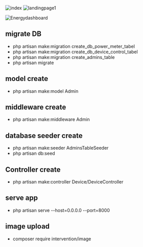 ![index](https://github.com/dhanushka365/wlan-app/assets/66137046/3e514679-ef82-49bc-8117-f482b5bdb8d8)
![landingpage1](https://github.com/dhanushka365/wlan-app/assets/66137046/4c737605-ee20-4d8d-ba83-51e7e60a7928)

![Energydashboard](https://github.com/dhanushka365/wlan-app/assets/66137046/dada679f-39c4-4f85-b24b-01bb82e0bf73)

## migrate DB
-  php artisan make:migration create_db_power_meter_tabel
-  php artisan make:migration create_db_device_control_tabel
-  php artisan make:migration create_admins_table
-  php artisan migrate

## model create
-  php artisan make:model Admin

## middleware create
-  php artisan make:middleware Admin

## database seeder create
-  php artisan make:seeder AdminsTableSeeder
-  php artisan db:seed

## Controller create
-  php artisan make:controller Device/DeviceController   

## serve app
-  php artisan serve --host=0.0.0.0 --port=8000

## image upload
-  composer require intervention/image
